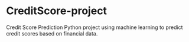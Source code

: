 # CreditScore-project
Credit Score Prediction  Python project using machine learning to predict credit scores based on financial data.
